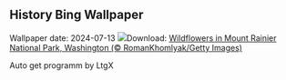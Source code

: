 ## History Bing Wallpaper
Wallpaper date: 2024-07-13
![](https://www.bing.com/th?id=OHR.RainierWildflowers_EN-CA0241221642_UHD.jpg&w=1000)Download: [Wildflowers in Mount Rainier National Park, Washington (© RomanKhomlyak/Getty Images)](https://www.bing.com/th?id=OHR.RainierWildflowers_EN-CA0241221642_UHD.jpg)

Auto get programm by LtgX
